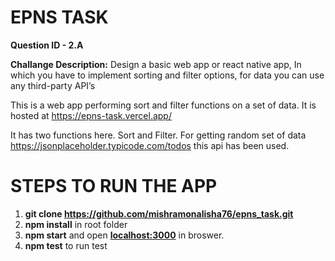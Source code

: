 # EPNS TASK

**Question ID - 2.A**   

**Challange Description:**
Design a basic web app or react native app, In which you have to implement sorting and filter options, for data you can use any third-party API’s


This is a web app performing sort and filter functions on a set of data.
It is hosted at https://epns-task.vercel.app/

It has two functions here. Sort and Filter. For getting random set of data https://jsonplaceholder.typicode.com/todos this api has been used.

# STEPS TO RUN THE APP

 1. **git clone https://github.com/mishramonalisha76/epns_task.git**
 2. **npm install** in root folder
 3. **npm start** and open **[localhost:3000](http://localhost:3000/)** in broswer.
 4. **npm test** to run test
